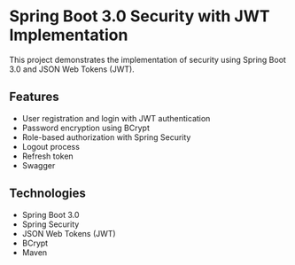 # Spring Boot 3.0 Security with JWT Implementation
This project demonstrates the implementation of security using Spring Boot 3.0 and JSON Web Tokens (JWT). 

## Features
* User registration and login with JWT authentication
* Password encryption using BCrypt
* Role-based authorization with Spring Security
* Logout process
* Refresh token
* Swagger

## Technologies
* Spring Boot 3.0
* Spring Security
* JSON Web Tokens (JWT)
* BCrypt
* Maven